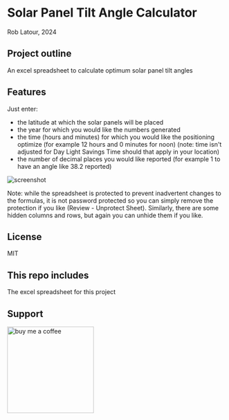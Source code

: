 # Solar Panel Tilt Angle Calculator

Rob Latour, 2024

## Project outline

An excel spreadsheet to calculate optimum solar panel tilt angles

## Features

Just enter:
- the latitude at which the solar panels will be placed
- the year for which you would like the numbers generated
- the time (hours and minutes) for which you would like the positioning optimize (for example 12 hours and 0 minutes for noon)
  (note: time isn't adjusted for Day Light Savings Time should that apply in your location)
- the number of decimal places you would like reported (for example 1 to have an angle like 38.2 reported)

![screenshot](https://github.com/roblatour/SolarPanelTiltAngleCalculator/assets/5200730/85c1ff65-95b5-4960-9877-3af8d765b666)

Note: while the spreadsheet is protected to prevent inadvertent changes to the formulas, it is not password protected so you can simply remove the protection if you like (Review - Unprotect Sheet).   Similarly, there are some hidden columns and rows, but again you can unhide them if you like.

## License

MIT

## This repo includes

The excel spreadsheet for this project

## Support

[<img alt="buy me  a coffee" width="200px" src="https://cdn.buymeacoffee.com/buttons/v2/default-blue.png" />](https://www.buymeacoffee.com/roblatour)
